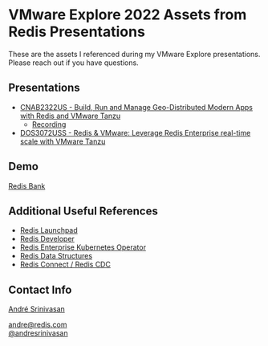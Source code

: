# VMware Explore 2022 Assets from Redis Presentations

These are the assets I referenced during my VMware Explore presentations. Please reach out if you have questions.

## Presentations

* [CNAB2322US - Build, Run and Manage Geo-Distributed Modern Apps with Redis and VMware Tanzu](./CNAB2322US_Srinivasan_FINAL_0722.pdf)
  * [Recording](https://www.vmware.com/explore/video-library/video-landing.html?sessionid=16530011068830016kU8&videoId=6311698826112)
* [DOS3072USS - Redis & VMware: Leverage Redis Enterprise real-time scale with VMware Tanzu](./20220729-1%20Redis%20Sponsor%20Session%20VMware%20Explore.pdf)

## Demo

[Redis Bank](https://github.com/andresrinivasan/redisbank/)

## Additional Useful References

* [Redis Launchpad](https://launchpad.redis.com/)
* [Redis Developer](https://developer.redis.com/)
* [Redis Enterprise Kubernetes Operator](https://github.com/RedisLabs/redis-enterprise-k8s-docs)
* [Redis Data Structures](https://redis.io/topics/data-types-intro)
* [Redis Connect / Redis CDC](https://github.com/RedisLabs-Field-Engineering/RedisCDC)

## Contact Info

[André Srinivasan](https://linkedin.com/in/andresrinivasan)

[andre@redis.com](mailto:andre@redis.com)<br>
[@andresrinivasan](https://twitter.com/andresrinivasan)
